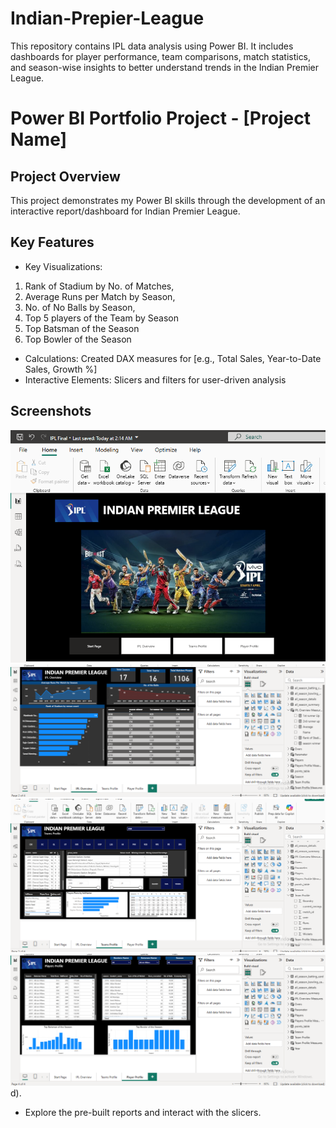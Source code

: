 # Indian-Prepier-League
This repository contains IPL data analysis using Power BI. It includes dashboards for player performance, team comparisons, match statistics, and season-wise insights to better understand trends in the Indian Premier League.
# Power BI Portfolio Project - [Project Name]

## Project Overview
This project demonstrates my Power BI skills through the development of an interactive report/dashboard for Indian Premier League.

## Key Features
- Key Visualizations: 
1. Rank of Stadium by No. of Matches,
2. Average Runs per Match by Season,
3. No. of No Balls by Season,
4. Top 5 players of the Team by Season
5. Top Batsman of the Season
6. Top Bowler of the Season
- Calculations: Created DAX measures for [e.g., Total Sales, Year-to-Date Sales, Growth %]
- Interactive Elements: Slicers and filters for user-driven analysis

## Screenshots
![Screenshot 1](./assets/Start.png)
![Screenshot 2](./assets/Overview.png)
![Screenshot 3](./assets/Teams%20Profile.png)
![Screenshot 4](./assets/Players%20Profile.png)
d).
- Explore the pre-built reports and interact with the slicers.
